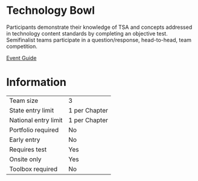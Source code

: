 # Technology Bowl

Participants demonstrate their knowledge of TSA and concepts
addressed in technology content standards by completing
an objective test. Semifinalist teams participate in a question/response, head-to-head, team competition.

[Event Guide](https://lwsd.sharepoint.com/:b:/r/sites/GR-JHS-TechnologyStudentAssociation-SCA/Shared%20Documents/23-24/Competition/Event%20Guides/HS%20-%20Technology%20Bowl.pdf)

# Information

|                      |               |
| -------------------- | ------------- |
| Team size            | 3             |
| State entry limit    | 1 per Chapter |
| National entry limit | 1 per Chapter |
| Portfolio required   | No            |
| Early entry          | No            |
| Requires test        | Yes           |
| Onsite only          | Yes           |
| Toolbox required     | No            |
